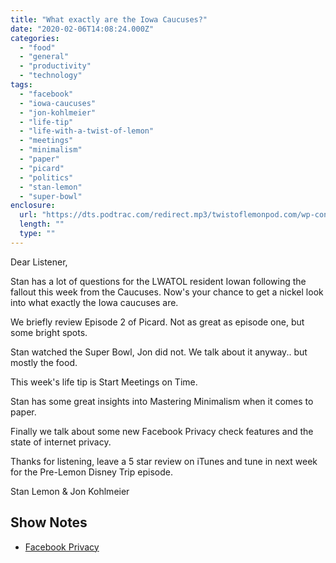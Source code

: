 ```yaml
---
title: "What exactly are the Iowa Caucuses?"
date: "2020-02-06T14:08:24.000Z"
categories: 
  - "food"
  - "general"
  - "productivity"
  - "technology"
tags: 
  - "facebook"
  - "iowa-caucuses"
  - "jon-kohlmeier"
  - "life-tip"
  - "life-with-a-twist-of-lemon"
  - "meetings"
  - "minimalism"
  - "paper"
  - "picard"
  - "politics"
  - "stan-lemon"
  - "super-bowl"
enclosure: 
  url: "https://dts.podtrac.com/redirect.mp3/twistoflemonpod.com/wp-content/uploads/2020/02/082-lwatol-20200206.mp3"
  length: ""
  type: ""
---
```


Dear Listener,

Stan has a lot of questions for the LWATOL resident Iowan following the fallout this week from the Caucuses. Now's your chance to get a nickel look into what exactly the Iowa caucuses are.

We briefly review Episode 2 of Picard. Not as great as episode one, but some bright spots.

Stan watched the Super Bowl, Jon did not. We talk about it anyway.. but mostly the food.

This week's life tip is Start Meetings on Time.

Stan has some great insights into Mastering Minimalism when it comes to paper.

Finally we talk about some new Facebook Privacy check features and the state of internet privacy.

Thanks for listening, leave a 5 star review on iTunes and tune in next week for the Pre-Lemon Disney Trip episode.

Stan Lemon & Jon Kohlmeier

## Show Notes

- [Facebook Privacy](https://about.fb.com/news/2020/01/data-privacy-day-2020/)
